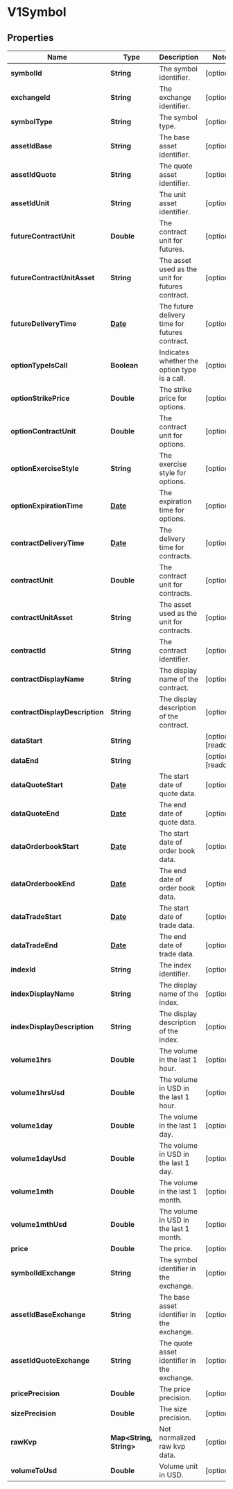 

# V1Symbol

## Properties

Name | Type | Description | Notes
------------ | ------------- | ------------- | -------------
**symbolId** | **String** | The symbol identifier. |  [optional]
**exchangeId** | **String** | The exchange identifier. |  [optional]
**symbolType** | **String** | The symbol type. |  [optional]
**assetIdBase** | **String** | The base asset identifier. |  [optional]
**assetIdQuote** | **String** | The quote asset identifier. |  [optional]
**assetIdUnit** | **String** | The unit asset identifier. |  [optional]
**futureContractUnit** | **Double** | The contract unit for futures. |  [optional]
**futureContractUnitAsset** | **String** | The asset used as the unit for futures contract. |  [optional]
**futureDeliveryTime** | [**Date**](Date.md) | The future delivery time for futures contract. |  [optional]
**optionTypeIsCall** | **Boolean** | Indicates whether the option type is a call. |  [optional]
**optionStrikePrice** | **Double** | The strike price for options. |  [optional]
**optionContractUnit** | **Double** | The contract unit for options. |  [optional]
**optionExerciseStyle** | **String** | The exercise style for options. |  [optional]
**optionExpirationTime** | [**Date**](Date.md) | The expiration time for options. |  [optional]
**contractDeliveryTime** | [**Date**](Date.md) | The delivery time for contracts. |  [optional]
**contractUnit** | **Double** | The contract unit for contracts. |  [optional]
**contractUnitAsset** | **String** | The asset used as the unit for contracts. |  [optional]
**contractId** | **String** | The contract identifier. |  [optional]
**contractDisplayName** | **String** | The display name of the contract. |  [optional]
**contractDisplayDescription** | **String** | The display description of the contract. |  [optional]
**dataStart** | **String** |  |  [optional] [readonly]
**dataEnd** | **String** |  |  [optional] [readonly]
**dataQuoteStart** | [**Date**](Date.md) | The start date of quote data. |  [optional]
**dataQuoteEnd** | [**Date**](Date.md) | The end date of quote data. |  [optional]
**dataOrderbookStart** | [**Date**](Date.md) | The start date of order book data. |  [optional]
**dataOrderbookEnd** | [**Date**](Date.md) | The end date of order book data. |  [optional]
**dataTradeStart** | [**Date**](Date.md) | The start date of trade data. |  [optional]
**dataTradeEnd** | [**Date**](Date.md) | The end date of trade data. |  [optional]
**indexId** | **String** | The index identifier. |  [optional]
**indexDisplayName** | **String** | The display name of the index. |  [optional]
**indexDisplayDescription** | **String** | The display description of the index. |  [optional]
**volume1hrs** | **Double** | The volume in the last 1 hour. |  [optional]
**volume1hrsUsd** | **Double** | The volume in USD in the last 1 hour. |  [optional]
**volume1day** | **Double** | The volume in the last 1 day. |  [optional]
**volume1dayUsd** | **Double** | The volume in USD in the last 1 day. |  [optional]
**volume1mth** | **Double** | The volume in the last 1 month. |  [optional]
**volume1mthUsd** | **Double** | The volume in USD in the last 1 month. |  [optional]
**price** | **Double** | The price. |  [optional]
**symbolIdExchange** | **String** | The symbol identifier in the exchange. |  [optional]
**assetIdBaseExchange** | **String** | The base asset identifier in the exchange. |  [optional]
**assetIdQuoteExchange** | **String** | The quote asset identifier in the exchange. |  [optional]
**pricePrecision** | **Double** | The price precision. |  [optional]
**sizePrecision** | **Double** | The size precision. |  [optional]
**rawKvp** | **Map&lt;String, String&gt;** | Not normalized raw kvp data. |  [optional]
**volumeToUsd** | **Double** | Volume unit in USD. |  [optional]




